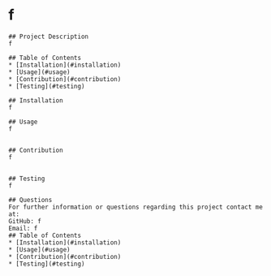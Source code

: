 # f
  
    ## Project Description
    f
    
    ## Table of Contents
    * [Installation](#installation)
    * [Usage](#usage)
    * [Contribution](#contribution)
    * [Testing](#testing)
    
    ## Installation
    f
    
    ## Usage
    f
    
    
    ## Contribution
    f
    
    
    ## Testing
    f
    
    ## Questions
    For further information or questions regarding this project contact me at:
    GitHub: f
    Email: f
    ## Table of Contents
    * [Installation](#installation)
    * [Usage](#usage)
    * [Contribution](#contribution)
    * [Testing](#testing)